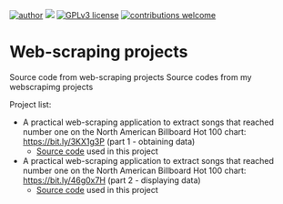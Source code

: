 [![author](https://img.shields.io/badge/author-Marcius%20D.%20Moraes-green)](https://www.linkedin.com/in/marciusdm) [![](https://img.shields.io/badge/python-3.7+-blue.svg)](https://www.python.org/downloads/release/python-365/) [![GPLv3 license](https://img.shields.io/badge/License-GPLv3-blue.svg)](http://perso.crans.org/besson/LICENSE.html) [![contributions welcome](https://img.shields.io/badge/contributions-welcome-brightgreen.svg?style=flat)](https://github.com/marciusdm/portfolio/issues)

# Web-scraping projects
Source code from web-scraping projects Source codes from my webscrapimg projects

Project list:
* A practical web-scraping application to extract songs that reached number one on the North American Billboard Hot 100 chart: https://bit.ly/3KX1g3P (part 1 - obtaining data)
   * [Source code](https://github.com/marciusdm/webscraping/raw/main/scrapy_billboard/billboard.zip) used in this project
* A practical web-scraping application to extract songs that reached number one on the North American Billboard Hot 100 chart: https://bit.ly/46g0x7H (part 2 - displaying data)
  * [Source code](https://github.com/marciusdm/webscraping/raw/main/scrapy_billboard_pt02/billboard_pt02.zip) used in this project

